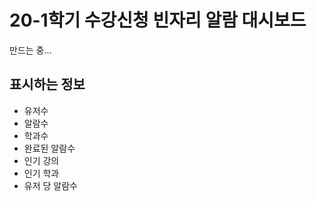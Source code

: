 # 20-1학기 수강신청 빈자리 알람 대시보드

만드는 중...

## 표시하는 정보

- 유저수
- 알람수
- 학과수
- 완료된 알람수
- 인기 강의
- 인기 학과
- 유저 당 알람수


